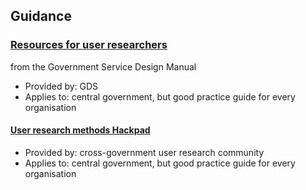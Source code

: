 ## Guidance

### [Resources for user researchers](https://www.gov.uk/service-manual/user-researchers)
from the Government Service Design Manual

* Provided by: GDS
* Applies to: central government, but good practice guide for every organisation

#### [User research methods Hackpad](https://userresearchmethods.hackpad.com/Welcome-to-User-Research-Methods-Wiki-S0j1jM7vrcp)

* Provided by: cross-government user research community 
* Applies to: central government, but good practice guide for every organisation